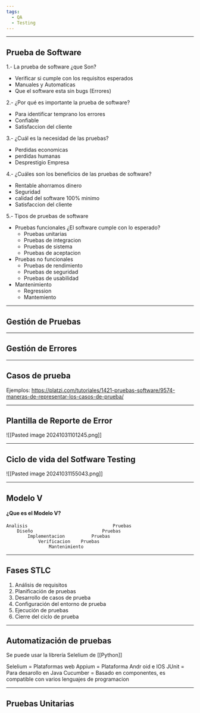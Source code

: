 ```yaml
---
tags:
  - QA
  - Testing
---
```

---
## Prueba de Software

1.- La prueba de software ¿que Son?
* Verificar si cumple con los requisitos esperados
* Manuales y Automaticas
* Que el software esta sin bugs (Errores)

2.- ¿Por qué es importante la prueba de software?
* Para identificar temprano los errores
* Confiable
* Satisfaccion del cliente 

3.- ¿Cuál es la necesidad de las pruebas?
* Perdidas economicas 
* perdidas humanas 
* Desprestigio Empresa

4.- ¿Cuáles son los beneficios de las pruebas de software?
* Rentable ahorramos dinero
* Seguridad 
* calidad del software 100% minimo
* Satisfaccion del cliente

5.- Tipos de pruebas de software
* Pruebas funcionales ¿El software cumple con lo esperado?
    - Pruebas unitarias
    - Pruebas de integracion 
    - Pruebas de sistema
    - Pruebas de aceptacion
* Pruebas no funcionales
    - Pruebas de rendimiento 
    - Pruebas de seguridad
    - Pruebas de usabilidad
* Mantenimiento
    - Regression 
    - Mantemiento



---
## Gestión de Pruebas



---
## Gestión de Errores







---
## Casos de prueba


Ejemplos:
https://platzi.com/tutoriales/1421-pruebas-software/9574-maneras-de-representar-los-casos-de-prueba/




---
## Plantilla de Reporte de Error
![[Pasted image 20241031101245.png]]





---
## Ciclo de vida del Sotfware Testing
![[Pasted image 20241031155043.png]]



---
## Modelo V

#### ¿Que es el Modelo V?
	Analisis                                Pruebas 
	    Diseño                          Pruebas 
	        Implementacion          Pruebas 
	            Verificacion    Pruebas 
	                Mantenimiento 



---
## Fases STLC

1) Análisis de requisitos
2) Planificación de pruebas
3) Desarrollo de casos de prueba
4) Configuración del entorno de prueba
5) Ejecución de pruebas
6) Cierre del ciclo de prueba



---
## Automatización de pruebas

Se puede usar la librería Selelium de [[Python]] 

Selelium = Plataformas web
Appium = Plataforma Andr oid e IOS
JUnit = Para desarollo en Java
Cucumber = Basado en componentes, es compatible con varios lenguajes de programacion



---
## Pruebas Unitarias
